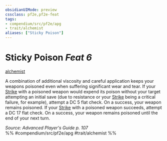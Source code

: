 ```yaml
---
obsidianUIMode: preview
cssclass: pf2e,pf2e-feat
tags:
- compendium/src/pf2e/apg
- trait/alchemist
aliases: ["Sticky Poison"]
---
```

# Sticky Poison  *Feat 6*  
[alchemist](../../Rules/traits/alchemist.md)  


A combination of additional viscosity and careful application keeps your weapons poisoned even when suffering significant wear and tear. If your [Strike](../../Rules/actions/strike.md) with a poisoned weapon would expend its poison without your target attempting an initial save (due to resistance or your [Strike](../../Rules/actions/strike.md) being a critical failure, for example), attempt a DC 5 flat check. On a success, your weapon remains poisoned. If your [Strike](../../Rules/actions/strike.md) with a poisoned weapon succeeds, attempt a DC 17 flat check. On a success, your weapon remains poisoned until the end of your next turn.

*Source: Advanced Player's Guide p. 107*  
%% #compendium/src/pf2e/apg #trait/alchemist %%